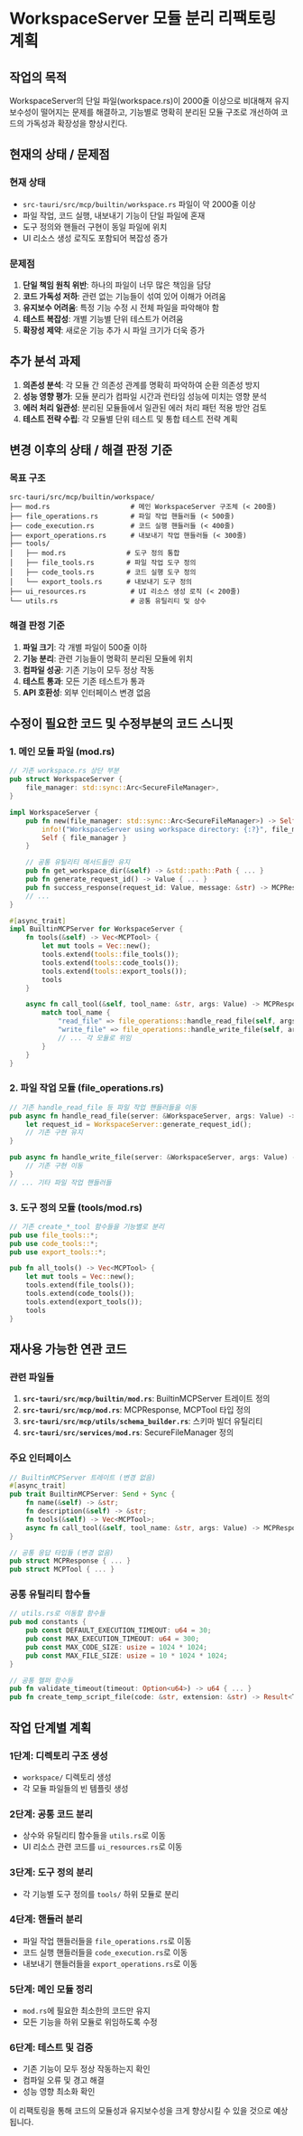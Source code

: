 # WorkspaceServer 모듈 분리 리팩토링 계획

## 작업의 목적

WorkspaceServer의 단일 파일(workspace.rs)이 2000줄 이상으로 비대해져 유지보수성이 떨어지는 문제를 해결하고, 기능별로 명확히 분리된 모듈 구조로 개선하여 코드의 가독성과 확장성을 향상시킨다.

## 현재의 상태 / 문제점

### 현재 상태

- `src-tauri/src/mcp/builtin/workspace.rs` 파일이 약 2000줄 이상
- 파일 작업, 코드 실행, 내보내기 기능이 단일 파일에 혼재
- 도구 정의와 핸들러 구현이 동일 파일에 위치
- UI 리소스 생성 로직도 포함되어 복잡성 증가

### 문제점

1. **단일 책임 원칙 위반**: 하나의 파일이 너무 많은 책임을 담당
2. **코드 가독성 저하**: 관련 없는 기능들이 섞여 있어 이해가 어려움
3. **유지보수 어려움**: 특정 기능 수정 시 전체 파일을 파악해야 함
4. **테스트 복잡성**: 개별 기능별 단위 테스트가 어려움
5. **확장성 제약**: 새로운 기능 추가 시 파일 크기가 더욱 증가

## 추가 분석 과제

1. **의존성 분석**: 각 모듈 간 의존성 관계를 명확히 파악하여 순환 의존성 방지
2. **성능 영향 평가**: 모듈 분리가 컴파일 시간과 런타임 성능에 미치는 영향 분석
3. **에러 처리 일관성**: 분리된 모듈들에서 일관된 에러 처리 패턴 적용 방안 검토
4. **테스트 전략 수립**: 각 모듈별 단위 테스트 및 통합 테스트 전략 계획

## 변경 이후의 상태 / 해결 판정 기준

### 목표 구조

```
src-tauri/src/mcp/builtin/workspace/
├── mod.rs                    # 메인 WorkspaceServer 구조체 (< 200줄)
├── file_operations.rs        # 파일 작업 핸들러들 (< 500줄)
├── code_execution.rs         # 코드 실행 핸들러들 (< 400줄)
├── export_operations.rs      # 내보내기 작업 핸들러들 (< 300줄)
├── tools/
│   ├── mod.rs               # 도구 정의 통합
│   ├── file_tools.rs        # 파일 작업 도구 정의
│   ├── code_tools.rs        # 코드 실행 도구 정의
│   └── export_tools.rs      # 내보내기 도구 정의
├── ui_resources.rs           # UI 리소스 생성 로직 (< 200줄)
└── utils.rs                  # 공통 유틸리티 및 상수
```

### 해결 판정 기준

1. **파일 크기**: 각 개별 파일이 500줄 이하
2. **기능 분리**: 관련 기능들이 명확히 분리된 모듈에 위치
3. **컴파일 성공**: 기존 기능이 모두 정상 작동
4. **테스트 통과**: 모든 기존 테스트가 통과
5. **API 호환성**: 외부 인터페이스 변경 없음

## 수정이 필요한 코드 및 수정부분의 코드 스니핏

### 1. 메인 모듈 파일 (mod.rs)

```rust
// 기존 workspace.rs 상단 부분
pub struct WorkspaceServer {
    file_manager: std::sync::Arc<SecureFileManager>,
}

impl WorkspaceServer {
    pub fn new(file_manager: std::sync::Arc<SecureFileManager>) -> Self {
        info!("WorkspaceServer using workspace directory: {:?}", file_manager.base_dir());
        Self { file_manager }
    }

    // 공통 유틸리티 메서드들만 유지
    pub fn get_workspace_dir(&self) -> &std::path::Path { ... }
    pub fn generate_request_id() -> Value { ... }
    pub fn success_response(request_id: Value, message: &str) -> MCPResponse { ... }
    // ...
}

#[async_trait]
impl BuiltinMCPServer for WorkspaceServer {
    fn tools(&self) -> Vec<MCPTool> {
        let mut tools = Vec::new();
        tools.extend(tools::file_tools());
        tools.extend(tools::code_tools());
        tools.extend(tools::export_tools());
        tools
    }

    async fn call_tool(&self, tool_name: &str, args: Value) -> MCPResponse {
        match tool_name {
            "read_file" => file_operations::handle_read_file(self, args).await,
            "write_file" => file_operations::handle_write_file(self, args).await,
            // ... 각 모듈로 위임
        }
    }
}
```

### 2. 파일 작업 모듈 (file_operations.rs)

```rust
// 기존 handle_read_file 등 파일 작업 핸들러들을 이동
pub async fn handle_read_file(server: &WorkspaceServer, args: Value) -> MCPResponse {
    let request_id = WorkspaceServer::generate_request_id();
    // 기존 구현 유지
}

pub async fn handle_write_file(server: &WorkspaceServer, args: Value) -> MCPResponse {
    // 기존 구현 이동
}
// ... 기타 파일 작업 핸들러들
```

### 3. 도구 정의 모듈 (tools/mod.rs)

```rust
// 기존 create_*_tool 함수들을 기능별로 분리
pub use file_tools::*;
pub use code_tools::*;
pub use export_tools::*;

pub fn all_tools() -> Vec<MCPTool> {
    let mut tools = Vec::new();
    tools.extend(file_tools());
    tools.extend(code_tools());
    tools.extend(export_tools());
    tools
}
```

## 재사용 가능한 연관 코드

### 관련 파일들

1. **`src-tauri/src/mcp/builtin/mod.rs`**: BuiltinMCPServer 트레이트 정의
2. **`src-tauri/src/mcp/mod.rs`**: MCPResponse, MCPTool 타입 정의
3. **`src-tauri/src/mcp/utils/schema_builder.rs`**: 스키마 빌더 유틸리티
4. **`src-tauri/src/services/mod.rs`**: SecureFileManager 정의

### 주요 인터페이스

```rust
// BuiltinMCPServer 트레이트 (변경 없음)
#[async_trait]
pub trait BuiltinMCPServer: Send + Sync {
    fn name(&self) -> &str;
    fn description(&self) -> &str;
    fn tools(&self) -> Vec<MCPTool>;
    async fn call_tool(&self, tool_name: &str, args: Value) -> MCPResponse;
}

// 공통 응답 타입들 (변경 없음)
pub struct MCPResponse { ... }
pub struct MCPTool { ... }
```

### 공통 유틸리티 함수들

```rust
// utils.rs로 이동할 함수들
pub mod constants {
    pub const DEFAULT_EXECUTION_TIMEOUT: u64 = 30;
    pub const MAX_EXECUTION_TIMEOUT: u64 = 300;
    pub const MAX_CODE_SIZE: usize = 1024 * 1024;
    pub const MAX_FILE_SIZE: usize = 10 * 1024 * 1024;
}

// 공통 헬퍼 함수들
pub fn validate_timeout(timeout: Option<u64>) -> u64 { ... }
pub fn create_temp_script_file(code: &str, extension: &str) -> Result<TempDir, String> { ... }
```

## 작업 단계별 계획

### 1단계: 디렉토리 구조 생성

- `workspace/` 디렉토리 생성
- 각 모듈 파일들의 빈 템플릿 생성

### 2단계: 공통 코드 분리

- 상수와 유틸리티 함수들을 `utils.rs`로 이동
- UI 리소스 관련 코드를 `ui_resources.rs`로 이동

### 3단계: 도구 정의 분리

- 각 기능별 도구 정의를 `tools/` 하위 모듈로 분리

### 4단계: 핸들러 분리

- 파일 작업 핸들러들을 `file_operations.rs`로 이동
- 코드 실행 핸들러들을 `code_execution.rs`로 이동
- 내보내기 핸들러들을 `export_operations.rs`로 이동

### 5단계: 메인 모듈 정리

- `mod.rs`에 필요한 최소한의 코드만 유지
- 모든 기능을 하위 모듈로 위임하도록 수정

### 6단계: 테스트 및 검증

- 기존 기능이 모두 정상 작동하는지 확인
- 컴파일 오류 및 경고 해결
- 성능 영향 최소화 확인

이 리팩토링을 통해 코드의 모듈성과 유지보수성을 크게 향상시킬 수 있을 것으로 예상됩니다.
